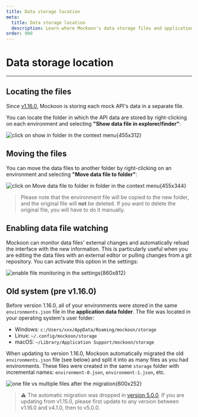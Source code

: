 ```yaml
---
title: Data storage location
meta:
  title: Data storage location
  description: Learn where Mockoon's data storage files and application settings are located and how to move them to other folders
order: 900
---
```


# Data storage location

---

## Locating the files

Since [v1.16.0](https://github.com/mockoon/mockoon/releases/tag/v1.16.0), Mockoon is storing each mock API's data in a separate file.

You can locate the folder in which the API data are stored by right-clicking on each environment and selecting **"Show data file in explorer/finder"**:

![click on show in folder in the context menu{455x312}](docs-img:environment-show-in-folder.png)

## Moving the files

You can move the data files to another folder by right-clicking on an environment and selecting **"Move data file to folder"**:

![click on Move data file to folder in folder in the context menu{455x344}](docs-img:environment-move-to-folder.png)

> Please note that the environment file will be copied to the new folder, and the original file will **not** be deleted. If you want to delete the original file, you will have to do it manually.

## Enabling data file watching

Mockoon can monitor data files' external changes and automatically reload the interface with the new information. This is particularly useful when you are editing the data files with an external editor or pulling changes from a git repository. You can activate this option in the settings:

![enable file monitoring in the settings{860x812}](docs-img:enable-file-watching.png)

## Old system (pre v1.16.0)

Before version 1.16.0, all of your environments were stored in the same `environments.json` file in the **application data folder**. The file was located in your operating system's user folder:

- Windows: `c:/Users/xxx/AppData/Roaming/mockoon/storage`
- Linux: `~/.config/mockoon/storage`
- macOS: `~/Library/Application Support/mockoon/storage`

When updating to version 1.16.0, Mockoon automatically migrated the old `environments.json` file (see below) and split it into as many files as you had environments. These files were created in the same `storage` folder with incremental names: `environment-0.json`, `environment-1.json`, etc.

![one file vs multiple files after the migration{600x252}](/images/docs/shared/storage-migration.png)

> ⚠️ The automatic migration was dropped in [version 5.0.0](/releases/5.0.0/). If you are updating from v1.15.0, please first update to any version between v1.16.0 and v4.1.0, then to v5.0.0.

